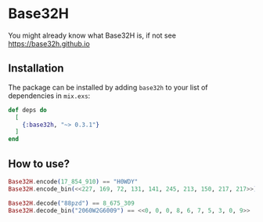 # Base32H

You might already know what Base32H is, if not see https://base32h.github.io

## Installation

The package can be installed by adding `base32h` to your list of dependencies in `mix.exs`:

```elixir
def deps do
  [
    {:base32h, "~> 0.3.1"}
  ]
end
```

## How to use?

```elixir
Base32H.encode(17_854_910) == "H0WDY"
Base32H.encode_bin(<<227, 169, 72, 131, 141, 245, 213, 150, 217, 217>>) == "WELLH0WDYPARDNER"

Base32H.decode("88pzd") == 8_675_309
Base32H.decode_bin("2060W2G6009") == <<0, 0, 0, 8, 6, 7, 5, 3, 0, 9>>
```
